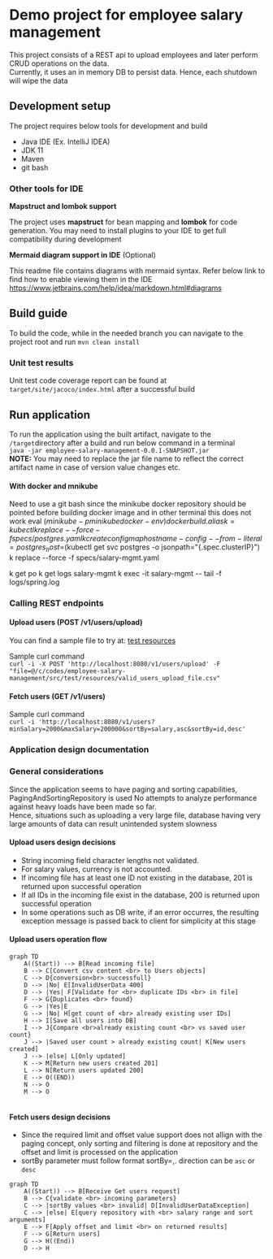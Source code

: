# Demo project for employee salary management
This project consists of a REST api to upload employees and later perform CRUD operations on the data.  
Currently, it uses an in memory DB to persist data. Hence, each shutdown will wipe the data

## Development setup
The project requires below tools for development and build
* Java IDE (Ex. IntelliJ IDEA)
* JDK 11
* Maven 
* git bash

### Other tools for IDE
**Mapstruct and lombok support**

The project uses **mapstruct** for bean mapping and **lombok** for code generation. You may need to install plugins to your IDE to get full compatibility during development 

**Mermaid diagram support in IDE** (Optional)

This readme file contains diagrams with mermaid syntax. Refer below link to find how to enable viewing them in the IDE  
https://www.jetbrains.com/help/idea/markdown.html#diagrams 

## Build guide
To build the code, while in the needed branch you can navigate to the project root and run `mvn clean install`

### Unit test results
Unit test code coverage report can be found at `target/site/jacoco/index.html` after a successful build

## Run application
To run the application using the built artifact, navigate to the `/target`directory after a build and run below command in a terminal  
`java -jar employee-salary-management-0.0.1-SNAPSHOT.jar`  
**NOTE:** You may need to replace the jar file name to reflect the correct artifact name in case of version value changes etc.

#### With docker and mnikube

Need to use a git bash since the minikube docker repository should be pointed before building docker image and in other terminal this does not work
eval $(minikube -p minikube docker-env)
docker build .
alias k=kubectl
k replace --force  -f specs/postgres.yaml
k create configmap hostname-config --from-literal=postgres_host=$(kubectl get svc postgres -o jsonpath="{.spec.clusterIP}")
k replace --force -f specs/salary-mgmt.yaml

k get po
k get logs salary-mgmt
k exec -it salary-mgmt -- tail -f logs/spring.log



### Calling REST endpoints

#### Upload users (POST /v1/users/upload)

You can find a sample file to try at: [test resources](src/test/resources/valid_users_upload_file.csv)

Sample curl command  
`curl -i -X POST 'http://localhost:8080/v1/users/upload' -F "file=@/c/codes/employee-salary-management/src/test/resources/valid_users_upload_file.csv"`

#### Fetch users (GET /v1/users)

Sample curl command  
`curl -i 'http://localhost:8080/v1/users?minSalary=2000&maxSalary=200000&sortBy=salary,asc&sortBy=id,desc'`


### Application design documentation

### General considerations
Since the application seems to have paging and sorting capabilities, PagingAndSortingRepository is used
No attempts to analyze performance against heavy loads have been made so far.  
Hence, situations such as uploading a very large file, database having very large amounts of data can result unintended system slowness


#### Upload users design decisions
* String incoming field character lengths not validated. 
* For salary values, currency is not accounted. 
* If incoming file has at least one ID not existing in the database, 201 is returned upon successful operation
* If all IDs in the incoming file exist in the database, 200 is returned upon successful operation 
* In some operations such as DB write, if an error occurres, the resulting exception message is passed back to client for simplicity at this stage

#### Upload users operation flow

```mermaid
graph TD
    A((Start)) --> B[Read incoming file]
    B --> C[Convert csv content <br> to Users objects]
    C --> D{conversion<br> successfull}
    D --> |No| E[InvalidUserData 400]
    D --> |Yes| F[Validate for <br> duplicate IDs <br> in file]
    F --> G{Duplicates <br> found}
    G --> |Yes|E
    G --> |No| H[get count of <br> already existing user IDs]
    H --> I[Save all users into DB]
    I --> J{Compare <br>already existing count <br> vs saved user count}
    J --> |Saved user count > already existing count| K[New users created]  
    J --> |else| L[Only updated]
    K --> M[Return new users created 201]
    L --> N[Return users updated 200]
    E --> O((END))
    N --> O
    M --> O
    
```

#### Fetch users design decisions
* Since the required limit and offset value support does not allign with the paging concept, only sorting and filtering 
is done at repository and the offset and limit is processed on the application 
* sortBy parameter must follow format sortBy=<fieldName>,<direction>. direction can be `asc` or `desc`

```mermaid
graph TD
    A((Start)) --> B[Receive Get users request]
    B --> C{validate <br> incoming parameters}
    C --> |sortBy values <br> invalid| D[InvalidUserDataException]
    C --> |else| E[query repository with <br> salary range and sort arguments]
    E --> F[Apply offset and limit <br> on returned results]
    F --> G[Return users]
    G --> H((End))
    D --> H

```

